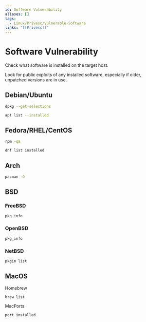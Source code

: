 ```yaml
---
id: Software Vulnerability
aliases: []
tags:
  - Linux/Privesc/Vulnerable-Software
links: "[[Privesc]]"
---
```


# Software Vulnerability

Check what software is installed on the target host.

Look for public exploits of any installed software, especially if older,
unpatched versions are in use.

## Debian/Ubuntu

```sh
dpkg --get-selections
```


```sh
apt list --installed
```

## Fedora/RHEL/CentOS

```sh
rpm -qa
```

```sh
dnf list installed
```

## Arch

```sh
pacman -Q
```

## BSD

### FreeBSD

```sh
pkg info
```

### OpenBSD

```sh
pkg_info
```

### NetBSD

```sh
pkgin list
```

## MacOS

Homebrew

```sh
brew list
```

MacPorts

```sh
port installed
```
